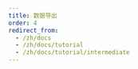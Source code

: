 ```yaml
---
title: 数据导出
order: 4
redirect_from:
  - /zh/docs
  - /zh/docs/tutorial
  - /zh/docs/tutorial/intermediate
---
```


